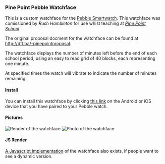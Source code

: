 ### Pine Point Pebble Watchface

This is a custom watchface for the [Pebble Smartwatch][1]. This watchface was comissioned by *Rush Hambleton* for use whist teaching at *[Pine Point School][2]*.

The original proposal docment for the watchface can be found at http://dft.ba/-pinepointproposal.

The watchface displays the number of minutes left before the end of each school period, using an easy to read grid of 40 blocks, each representing one minute.

At specified times the watch will vibrate to indicate the number of minutes remaining.

#### Install

You can install this watchface by clicking [this link][3] on the Android or iOS device that you have paired to your Pebble watch.

#### Pictures

![Render of the watchface](http://res.cloudinary.com/matthewtole-com/image/upload/c_pad,e_shadow,g_east,h_300,w_190/v1373027237/pebble-pinepoint-render-1.0.png)
![Photo of the watchface](http://res.cloudinary.com/matthewtole-com/image/upload/c_scale,h_316/v1373019369/pebble-pinepoint-1.0.jpg)

#### JS Render
[A Javascript implementation][3] of the watchface also exists, if people want to see a dynamic version.

[1]: http://getpebble.com
[2]: http://pinepoint.org
[3]: http://cdpn.io/wHrkL
[3]: http://matthewtole.com/pebble/pinepoint.pbw
